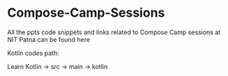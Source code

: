# Compose-Camp-Sessions
All the ppts code snippets and links related to Compose Camp sessions at NIT Patna can be found here

Kotlin codes path:

Learn Kotlin -> src -> main -> kotlin
